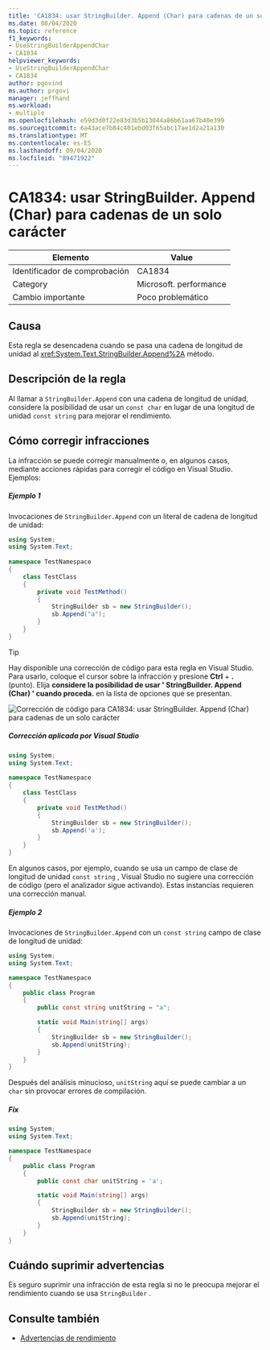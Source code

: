 ```yaml
---
title: 'CA1834: usar StringBuilder. Append (Char) para cadenas de un solo carácter'
ms.date: 08/04/2020
ms.topic: reference
f1_keywords:
- UseStringBuilderAppendChar
- CA1834
helpviewer_keywords:
- UseStringBuilderAppendChar
- CA1834
author: pgovind
ms.author: prgovi
manager: jeffhand
ms.workload:
- multiple
ms.openlocfilehash: e59d3d0f22e83d3b5b13044a86b61aa67b40e399
ms.sourcegitcommit: 6a43ace7b84c401ebd03f65abc17ae1d2a21a130
ms.translationtype: MT
ms.contentlocale: es-ES
ms.lasthandoff: 09/04/2020
ms.locfileid: "89471922"
---
```

# <a name="ca1834-use-stringbuilderappendchar-for-single-character-strings"></a>CA1834: usar StringBuilder. Append (Char) para cadenas de un solo carácter

|Elemento|Value|
|-|-|
|Identificador de comprobación|CA1834|
|Category|Microsoft. performance|
|Cambio importante|Poco problemático|

## <a name="cause"></a>Causa

Esta regla se desencadena cuando se pasa una cadena de longitud de unidad al <xref:System.Text.StringBuilder.Append%2A> método.

## <a name="rule-description"></a>Descripción de la regla

Al llamar a `StringBuilder.Append` con una cadena de longitud de unidad, considere la posibilidad de usar un `const char` en lugar de una longitud de unidad `const string` para mejorar el rendimiento.

## <a name="how-to-fix-violations"></a>Cómo corregir infracciones

La infracción se puede corregir manualmente o, en algunos casos, mediante acciones rápidas para corregir el código en Visual Studio. Ejemplos:

##### <a name="example-1"></a>Ejemplo 1
Invocaciones de `StringBuilder.Append` con un literal de cadena de longitud de unidad:
```csharp
using System; 
using System.Text;
 
namespace TestNamespace 
{ 
    class TestClass 
    { 
        private void TestMethod() 
        { 
            StringBuilder sb = new StringBuilder();
            sb.Append("a");
        } 
    } 
}
```
> [!TIP]
> Hay disponible una corrección de código para esta regla en Visual Studio. Para usarlo, coloque el cursor sobre la infracción y presione **Ctrl** + **.** (punto). Elija **considere la posibilidad de usar ' StringBuilder. Append (Char) ' cuando proceda.** en la lista de opciones que se presentan.
>
> ![Corrección de código para CA1834: usar StringBuilder. Append (Char) para cadenas de un solo carácter](media/ca1834-codefix.png)

##### <a name="fix-applied-by-visual-studio"></a>Corrección aplicada por Visual Studio
```csharp
using System; 
using System.Text;
 
namespace TestNamespace 
{ 
    class TestClass 
    { 
        private void TestMethod() 
        { 
            StringBuilder sb = new StringBuilder();
            sb.Append('a');
        } 
    } 
}
```

En algunos casos, por ejemplo, cuando se usa un campo de clase de longitud de unidad `const string` , Visual Studio no sugiere una corrección de código (pero el analizador sigue activando). Estas instancias requieren una corrección manual.

##### <a name="example-2"></a>Ejemplo 2
Invocaciones de `StringBuilder.Append` con un `const string` campo de clase de longitud de unidad:
```cs
using System;
using System.Text;

namespace TestNamespace
{
    public class Program
    {
        public const string unitString = "a";

        static void Main(string[] args)
        {
            StringBuilder sb = new StringBuilder();
            sb.Append(unitString);
        }
    }
}
```
Después del análisis minucioso, `unitString` aquí se puede cambiar a un `char` sin provocar errores de compilación. 

##### <a name="fix"></a>Fix
```cs
using System;
using System.Text;

namespace TestNamespace
{
    public class Program
    {
        public const char unitString = 'a';

        static void Main(string[] args)
        {
            StringBuilder sb = new StringBuilder();
            sb.Append(unitString);
        }
    }
}
```

## <a name="when-to-suppress-warnings"></a>Cuándo suprimir advertencias

Es seguro suprimir una infracción de esta regla si no le preocupa mejorar el rendimiento cuando se usa `StringBuilder` .

## <a name="see-also"></a>Consulte también

- [Advertencias de rendimiento](../code-quality/performance-warnings.md)
